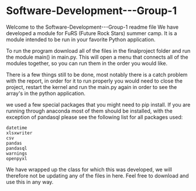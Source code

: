 # Software-Development---Group-1
Welcome to the Software-Development---Group-1 readme file 
We have developed a module for FuRS (Future Rock Stars) summer camp. It is a module intended to be run in your favorite Python application.

To run the program download all of the files in the finalproject folder and run the module main() in main.py. This will open a menu that connects all of the modules together, so you can run them in the order you would like.

There is a few things still to be done, most notably there is a catch problem with the report, in order for it to run properly you would need to close the project, restart the kernel and run the main.py again in order to see the array's in the python application.

we used a few special packages that you might need to pip install. If you are running through anaconda most of them should be installed, with the exception of pandasql please see the following list for all packages used:

    datetime
    xlsxwriter
    csv
    pandas
    pandasql
    warnings
    openpyxl

We have wrapped up the class for which this was developed, we will therefore not be updating any of the files in here. Feel free to download and use this in any way.

